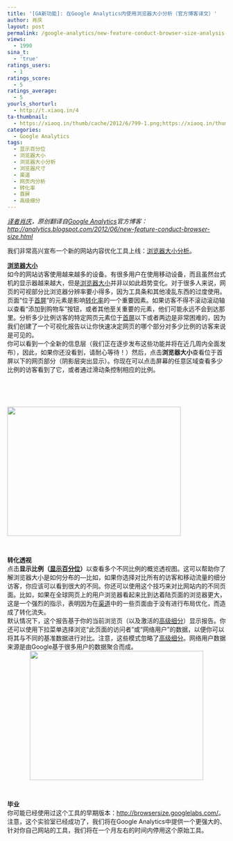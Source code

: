 ```yaml
---
title: '[GA新功能]: 在Google Analytics内使用浏览器大小分析（官方博客译文）'
author: 肖庆
layout: post
permalink: /google-analytics/new-feature-conduct-browser-size-analysis-within-google-analytics/
views:
  - 1990
sina_t:
  - 'true'
ratings_users:
  - 1
ratings_score:
  - 5
ratings_average:
  - 5
yourls_shorturl:
  - http://t.xiaoq.in/4
ta-thumbnail:
  - https://xiaoq.in/thumb/cache/2012/6/799-1.png;https://xiaoq.in/thumb/cache/2012/6/799-2.png;
categories:
  - Google Analytics
tags:
  - 显示百分位
  - 浏览器大小
  - 浏览器大小分析
  - 浏览器尺寸
  - 渠道
  - 网页内分析
  - 转化率
  - 首屏
  - 高级细分
---
```

*<span class='wp_keywordlink'><a href="http://www.yeezhe.com/" title="译者" target="_blank">译者</a></span><span class='wp_keywordlink'><a href="https://xiaoq.in/" title="肖庆" target="_blank">肖庆</a></span>，原创翻译自<span class='wp_keywordlink'><a href="https://xiaoq.in/google-analytics/" title="Google Analytics" target="_blank">Google Analytics</a></span>官方博客：<a title="[New Feature]: Conduct Browser-Size Analysis Within Google Analytics" href="http://analytics.blogspot.com/2012/06/new-feature-conduct-browser-size.html" target="_blank">http://analytics.blogspot.com/2012/06/new-feature-conduct-browser-size.html</a>*

我们非常高兴宣布一个新的网站内容优化工具上线：<span class='wp_keywordlink_affiliate'><a href="https://xiaoq.in/tag/%e6%b5%8f%e8%a7%88%e5%99%a8%e5%a4%a7%e5%b0%8f%e5%88%86%e6%9e%90/" title="查看浏览器大小分析中的全部文章" target="_blank">浏览器大小分析</a></span>。

<div>
  <strong><span class='wp_keywordlink_affiliate'><a href="https://xiaoq.in/tag/%e6%b5%8f%e8%a7%88%e5%99%a8%e5%a4%a7%e5%b0%8f/" title="查看浏览器大小中的全部文章" target="_blank">浏览器大小</a></span></strong>
</div>

<div>
</div>

<div>
  如今的网站访客使用越来越多的设备。有很多用户在使用移动设备，而且虽然台式机的显示器越来越大，但是<span class='wp_keywordlink_affiliate'><a href="https://xiaoq.in/tag/%e6%b5%8f%e8%a7%88%e5%99%a8%e5%a4%a7%e5%b0%8f/" title="查看浏览器大小中的全部文章" target="_blank">浏览器大小</a></span>并非以如此趋势变化。对于很多人来说，网页的可视部分比浏览器分辨率要小得多，因为工具条和其他凌乱东西的过度使用。
</div>

<div>
</div>

<div>
  页面“位于<span class='wp_keywordlink_affiliate'><a href="https://xiaoq.in/tag/%e9%a6%96%e5%b1%8f/" title="查看首屏中的全部文章" target="_blank">首屏</a></span>”的元素是影响<span class='wp_keywordlink_affiliate'><a href="https://xiaoq.in/tag/%e8%bd%ac%e5%8c%96%e7%8e%87/" title="查看转化率中的全部文章" target="_blank">转化率</a></span>的一个重要因素。如果访客不得不滚动滚动轴以查看“添加到购物车”按钮，或者其他至关重要的元素，他们可能永远不会到达那里。分析多少比例访客的特定网页元素位于<span class='wp_keywordlink_affiliate'><a href="https://xiaoq.in/tag/%e9%a6%96%e5%b1%8f/" title="查看首屏中的全部文章" target="_blank">首屏</a></span>以下或者两边是非常困难的，因为我们创建了一个可视化报告以让你快速决定网页的哪个部分对多少比例的访客来说是可见的。
</div>

<div>
</div>

<div>
  你可以看到一个全新的信息层（我们正在逐步发布这些功能并将在近几周内全面发布），因此，如果你还没看到，请耐心等待！）然后，点击<strong>浏览器大小</strong>查看位于首屏以下的网页部分（阴影层突出显示）。你现在可以点击屏幕的任意区域查看多少比例的访客看到了它，或者通过滑动条控制相应的比例。
</div>

&nbsp;

&nbsp;

<div>
  <img class="alignnone size-full wp-image-800" title="bsize-blog-show-percentiles" src="http://xiaoq.in/g/pics/2012/06/bsize-blog-basic.png" alt="" width="400" height="298" />
</div>

&nbsp;

<div>
  <strong>转化透视</strong>
</div>

<div>
</div>

<div>
  点击<strong>显示比例（<span class='wp_keywordlink_affiliate'><a href="https://xiaoq.in/tag/%e6%98%be%e7%a4%ba%e7%99%be%e5%88%86%e4%bd%8d/" title="查看显示百分位中的全部文章" target="_blank">显示百分位</a></span>）</strong>以查看多个不同比例的概览透视图。这可以帮助你了解浏览器大小是如何分布的&#8212;比如，如果你选择对比所有的访客和移动流量的细分访客，你应该可以看到很大的不同。你还可以使用这个技巧来对比网站内的不同页面。比如，如果在全球网页上的用户浏览器看起来比到达着陆页面的浏览器更大，这是一个强烈的指示，表明因为在<span class='wp_keywordlink_affiliate'><a href="https://xiaoq.in/tag/%e6%b8%a0%e9%81%93/" title="查看渠道中的全部文章" target="_blank">渠道</a></span>中的一些页面由于没有进行布局优化，而造成了转化流失。
</div>

<div>
</div>

<div>
  默认情况下，这个报告基于你的当前浏览页（以及激活的<span class='wp_keywordlink_affiliate'><a href="https://xiaoq.in/tag/%e9%ab%98%e7%ba%a7%e7%bb%86%e5%88%86/" title="查看高级细分中的全部文章" target="_blank">高级细分</a></span>）显示报告。你还可以使用下拉菜单选择浏览“此页面的访问者”或“网络用户”的数据，以便你可以将其与不同的基准数据进行对比。注意，这些模式忽略了<span class='wp_keywordlink_affiliate'><a href="https://xiaoq.in/tag/%e9%ab%98%e7%ba%a7%e7%bb%86%e5%88%86/" title="查看高级细分中的全部文章" target="_blank">高级细分</a></span>。网络用户数据来源是由Google基于很多用户的数据聚合而成。
</div>

<div>
  <center>
    <img class="alignnone size-full wp-image-800" title="bsize-blog-show-percentiles" src="http://xiaoq.in/g/pics/2012/06/bsize-blog-show-percentiles.png" alt="" width="400" height="298" />
  </center>
</div>

&nbsp;

<div>
  <strong>毕业</strong>
</div>

<div>
</div>

<div>
  你可能已经使用过这个工具的早期版本：<a href="http://browsersize.googlelabs.com/" target="_blank">http://browsersize.googlelabs.com/</a>。注意，这个实验室已经成功了，我们将在Google Analytics中提供一个更强大的、针对你自己网站的工具，我们将在一个月左右的时间内停用这个原始工具。
</div>